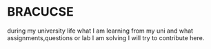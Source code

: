 # BRACUCSE
during my university life what I am learning from my uni and what assignments,questions or lab I am solving I will try to contribute here.
